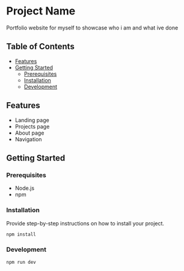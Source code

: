 # Project Name

Portfolio website for myself to showcase who i am and what ive done

## Table of Contents

- [Features](#features)
- [Getting Started](#getting-started)
  - [Prerequisites](#prerequisites)
  - [Installation](#installation)
  - [Development](#development)

## Features

- Landing page
- Projects page
- About page
- Navigation

## Getting Started

### Prerequisites

- Node.js
- npm

### Installation

Provide step-by-step instructions on how to install your project.

```bash
npm install
```

### Development

```bash
npm run dev
```
